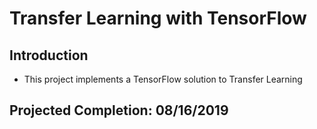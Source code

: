 # Transfer Learning with TensorFlow

## Introduction
* This project implements a TensorFlow solution to Transfer Learning

## Projected Completion: 08/16/2019
